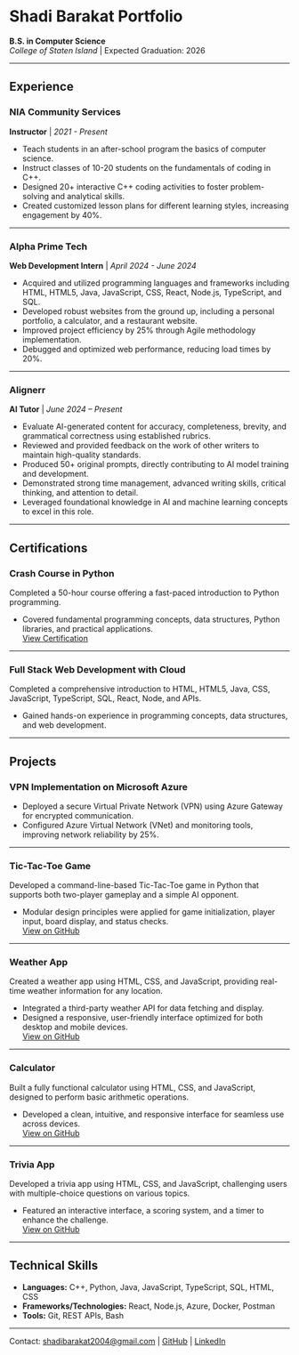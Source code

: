 # **Shadi Barakat Portfolio**
**B.S. in Computer Science**  
*College of Staten Island* | Expected Graduation: 2026  

---

## **Experience**

### NIA Community Services
**Instructor** | *2021 - Present*  
- Teach students in an after-school program the basics of computer science.  
- Instruct classes of 10-20 students on the fundamentals of coding in C++.  
- Designed 20+ interactive C++ coding activities to foster problem-solving and analytical skills.  
- Created customized lesson plans for different learning styles, increasing engagement by 40%.

---

### Alpha Prime Tech
**Web Development Intern** | *April 2024 - June 2024*  
- Acquired and utilized programming languages and frameworks including HTML, HTML5, Java, JavaScript, CSS, React, Node.js, TypeScript, and SQL.  
- Developed robust websites from the ground up, including a personal portfolio, a calculator, and a restaurant website.  
- Improved project efficiency by 25% through Agile methodology implementation.  
- Debugged and optimized web performance, reducing load times by 20%.

---

### Alignerr
**AI Tutor** | *June 2024 – Present*  
- Evaluate AI-generated content for accuracy, completeness, brevity, and grammatical correctness using established rubrics.  
- Reviewed and provided feedback on the work of other writers to maintain high-quality standards.  
- Produced 50+ original prompts, directly contributing to AI model training and development.  
- Demonstrated strong time management, advanced writing skills, critical thinking, and attention to detail.  
- Leveraged foundational knowledge in AI and machine learning concepts to excel in this role.

---

## **Certifications**

### Crash Course in Python
Completed a 50-hour course offering a fast-paced introduction to Python programming.  
- Covered fundamental programming concepts, data structures, Python libraries, and practical applications.  
[View Certification](https://coursera.org/share/4d738f32ab9b1c05ab73f39b57f79db6)

---

### Full Stack Web Development with Cloud
Completed a comprehensive introduction to HTML, HTML5, Java, CSS, JavaScript, TypeScript, SQL, React, Node, and APIs.  
- Gained hands-on experience in programming concepts, data structures, and web development.  

---

## **Projects**

### VPN Implementation on Microsoft Azure
- Deployed a secure Virtual Private Network (VPN) using Azure Gateway for encrypted communication.  
- Configured Azure Virtual Network (VNet) and monitoring tools, improving network reliability by 25%.

---

### Tic-Tac-Toe Game
Developed a command-line-based Tic-Tac-Toe game in Python that supports both two-player gameplay and a simple AI opponent.  
- Modular design principles were applied for game initialization, player input, board display, and status checks.  
[View on GitHub](https://github.com/shadibarakat/Tic-Tac-Toe)

---

### Weather App
Created a weather app using HTML, CSS, and JavaScript, providing real-time weather information for any location.  
- Integrated a third-party weather API for data fetching and display.  
- Designed a responsive, user-friendly interface optimized for both desktop and mobile devices.  
[View on GitHub](https://github.com/shadibarakat/Weather-app)

---

### Calculator
Built a fully functional calculator using HTML, CSS, and JavaScript, designed to perform basic arithmetic operations.  
- Developed a clean, intuitive, and responsive interface for seamless use across devices.  
[View on GitHub](https://github.com/shadibarakat/Calculator)

---

### Trivia App
Developed a trivia app using HTML, CSS, and JavaScript, challenging users with multiple-choice questions on various topics.  
- Featured an interactive interface, a scoring system, and a timer to enhance the challenge.  
[View on GitHub](https://github.com/shadibarakat/trivia-api-project)

---

## **Technical Skills**
- **Languages:** C++, Python, Java, JavaScript, TypeScript, SQL, HTML, CSS  
- **Frameworks/Technologies:** React, Node.js, Azure, Docker, Postman  
- **Tools:** Git, REST APIs, Bash  

---

<footer>
<p>Contact: <a href="mailto:shadibarakat2004@gmail.com">shadibarakat2004@gmail.com</a> | <a href="https://github.com/shadibarakat">GitHub</a> | <a href="https://www.linkedin.com/in/shadi-barakat-781408265/">LinkedIn</a></p>
</footer>
